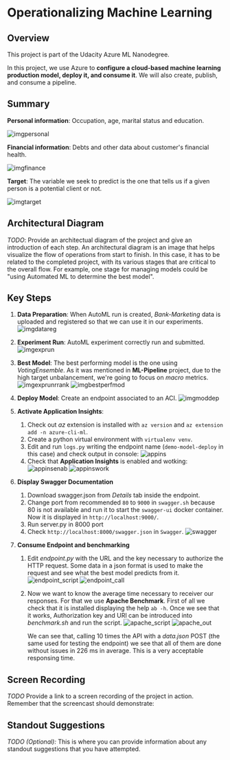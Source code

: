 # Operationalizing Machine Learning

## Overview
This project is part of the Udacity Azure ML Nanodegree.

In this project, we use Azure to **configure a cloud-based machine learning production model, deploy it, and consume it**.
We will also create, publish, and consume a pipeline.

## Summary

**Personal information**: Occupation, age, marital status and education.

![imgpersonal](img/personal_data.png)

**Financial information**: Debts and other data about customer's financial health.

![imgfinance](img/financial_data.png)

**Target**: The variable we seek to predict is the one that tells us if a given person is a potential client or not.
 
![imgtarget](img/target.png)


## Architectural Diagram
*TODO*: Provide an architectual diagram of the project and give an introduction of each step. An architectural diagram is an image that helps visualize the flow of operations from start to finish. In this case, it has to be related to the completed project, with its various stages that are critical to the overall flow. For example, one stage for managing models could be "using Automated ML to determine the best model". 

## Key Steps
1. **Data Preparation**: When AutoML run is created, *Bank-Marketing* data is uploaded and registered so that we can use it in our experiments.
![imgdatareg](img/AutoML-RegData.png)    

<!-- <img src="img/AutoML-RegData.png" width="800" height="250" /> -->
2. **Experiment Run**: AutoML experiment correctly run and submitted.
![imgexprun](img/AutoML-ExpRun.png)

3. **Best Model**: The best performing model is the one using *VotingEnsemble*.
As it was mentioned in **ML-Pipeline** project, due to the high target unbalancement, we're going to focus on *macro* metrics.
![imgexprunrrank](img/AutoML-Runs.png)
![imgbestperfmod](img/BestModelPerf.png)

4. **Deploy Model**: Create an endpoint associated to an ACI.
![imgmoddep](img/AutoML-Deployed.png)  

5. **Activate Application Insights**:
   1. Check out *az* extension is installed with `az version` and `az extension add -n azure-cli-ml`.
   2. Create a python virtual environment with `virtualenv venv`.
   3. Edit and run `logs.py` writing the endpoint name (`demo-model-deploy` in 
      this case) and check output in console:
   ![appins](img/logs_activ.png)    
   4. Check that **Application Insights** is enabled and wotking:
   ![appinsenab](img/appins_enabled.png)
   ![appinswork](img/mlappins.png)

6. **Display Swagger Documentation**
   1. Download swagger.json from *Details* tab inside the endpoint.
   2. Change port from recommended `80` to `9000` in `swagger.sh` because 80 is
      not available and run it to start the `swagger-ui` docker container. Now it 
      is displayed in `http://localhost:9000/`.
   3. Run server.py in 8000 port
   4. Check `http://localhost:8000/swagger.json` in `Swagger`.
      ![swagger](img/swagger.png)

7. **Consume Endpoint and benchmarking**
   1. Edit *endpoint.py* with the URL and the key necessary to authorize the HTTP
      request. Some data in a json format is used to make the request and see
      what the best model predicts from it.
      ![endpoint_script](img/endpoint_script.png)
      ![endpoint_call](img/endpoint_call.png)
   2. Now we want to know the average time necessary to receiver our responses.
      For that we use **Apache Benchmark**. First of all we check that it is
      installed displaying the help `ab -h`. Once we see that it works, 
      Authorization key and URI can be introduced into *benchmark.sh* and run 
      the script.
      ![apache_script](img/benchmark_script.png)
      ![apache_out](img/benchmark_out.png)
      
      We can see that, calling 10 times the API with a *data.json* POST (the 
      same used for testing the endpoint) we see that all of them are done 
      without issues in 226 ms in average. This is a very acceptable responsing 
      time.
## Screen Recording
*TODO* Provide a link to a screen recording of the project in action. Remember that the screencast should demonstrate:

## Standout Suggestions
*TODO (Optional):* This is where you can provide information about any standout suggestions that you have attempted.

